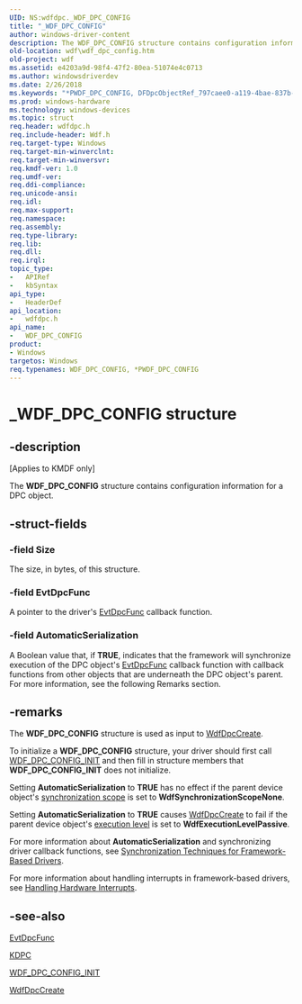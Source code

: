 ```yaml
---
UID: NS:wdfdpc._WDF_DPC_CONFIG
title: "_WDF_DPC_CONFIG"
author: windows-driver-content
description: The WDF_DPC_CONFIG structure contains configuration information for a DPC object.
old-location: wdf\wdf_dpc_config.htm
old-project: wdf
ms.assetid: e4203a9d-98f4-47f2-80ea-51074e4c0713
ms.author: windowsdriverdev
ms.date: 2/26/2018
ms.keywords: "*PWDF_DPC_CONFIG, DFDpcObjectRef_797caee0-a119-4bae-837b-461e74022868.xml, PWDF_DPC_CONFIG, PWDF_DPC_CONFIG structure pointer, WDF_DPC_CONFIG, WDF_DPC_CONFIG structure, _WDF_DPC_CONFIG, kmdf.wdf_dpc_config, wdf.wdf_dpc_config, wdfdpc/PWDF_DPC_CONFIG, wdfdpc/WDF_DPC_CONFIG"
ms.prod: windows-hardware
ms.technology: windows-devices
ms.topic: struct
req.header: wdfdpc.h
req.include-header: Wdf.h
req.target-type: Windows
req.target-min-winverclnt: 
req.target-min-winversvr: 
req.kmdf-ver: 1.0
req.umdf-ver: 
req.ddi-compliance: 
req.unicode-ansi: 
req.idl: 
req.max-support: 
req.namespace: 
req.assembly: 
req.type-library: 
req.lib: 
req.dll: 
req.irql: 
topic_type:
-	APIRef
-	kbSyntax
api_type:
-	HeaderDef
api_location:
-	wdfdpc.h
api_name:
-	WDF_DPC_CONFIG
product:
- Windows
targetos: Windows
req.typenames: WDF_DPC_CONFIG, *PWDF_DPC_CONFIG
---
```


# _WDF_DPC_CONFIG structure


## -description


<p class="CCE_Message">[Applies to KMDF only]

The <b>WDF_DPC_CONFIG</b> structure contains configuration information for a DPC object.


## -struct-fields




### -field Size

The size, in bytes, of this structure.


### -field EvtDpcFunc

A pointer to the driver's <a href="https://msdn.microsoft.com/b934a0da-0709-4427-bbf2-8d53f9511cf1">EvtDpcFunc</a> callback function.


### -field AutomaticSerialization

A Boolean value that, if <b>TRUE</b>, indicates that the framework will synchronize execution of the DPC object's <a href="https://msdn.microsoft.com/b934a0da-0709-4427-bbf2-8d53f9511cf1">EvtDpcFunc</a> callback function with callback functions from other objects that are underneath the DPC object's parent. For more information, see the following Remarks section.


## -remarks



The <b>WDF_DPC_CONFIG</b> structure is used as input to <a href="https://msdn.microsoft.com/library/windows/hardware/ff547140">WdfDpcCreate</a>. 

To initialize a <b>WDF_DPC_CONFIG</b> structure, your driver should first call <a href="https://msdn.microsoft.com/library/windows/hardware/ff551298">WDF_DPC_CONFIG_INIT</a> and then fill in structure members that <b>WDF_DPC_CONFIG_INIT</b> does not initialize.

Setting <b>AutomaticSerialization</b> to <b>TRUE</b> has no effect if the parent device object's <a href="https://msdn.microsoft.com/a251bf5c-c09b-4097-a9ed-82f2312ac408">synchronization scope</a> is set to <b>WdfSynchronizationScopeNone</b>.

Setting <b>AutomaticSerialization</b> to <b>TRUE</b> causes <a href="https://msdn.microsoft.com/library/windows/hardware/ff547140">WdfDpcCreate</a> to fail if the parent device object's <a href="https://msdn.microsoft.com/82b1fe8e-054c-4710-9a32-d620a62a070e">execution level</a> is set to <b>WdfExecutionLevelPassive</b>.

For more information about <b>AutomaticSerialization</b> and synchronizing driver callback functions, see <a href="https://docs.microsoft.com/en-us/windows-hardware/drivers/wdf/synchronization-techniques-for-wdf-drivers">Synchronization Techniques for Framework-Based Drivers</a>.

For more information about handling interrupts in framework-based drivers, see <a href="https://msdn.microsoft.com/08460510-6e5f-4c02-8086-9caa9b4b4c2d">Handling Hardware Interrupts</a>.




## -see-also




<a href="https://msdn.microsoft.com/b934a0da-0709-4427-bbf2-8d53f9511cf1">EvtDpcFunc</a>



<a href="https://msdn.microsoft.com/library/windows/hardware/ff551882">KDPC</a>



<a href="https://msdn.microsoft.com/library/windows/hardware/ff551298">WDF_DPC_CONFIG_INIT</a>



<a href="https://msdn.microsoft.com/library/windows/hardware/ff547140">WdfDpcCreate</a>
 

 

